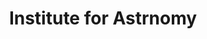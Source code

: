 ---
title: "Institute for Astrnomy"
education: k-12  # k-12, undergraduate, graduate, professional
type: fellowship  # fellowship, scholarship, internship, 
date_added: 2023-02-02
date_updated: 2023-02-02
picture: https://scontent.fhnl3-1.fna.fbcdn.net/v/t39.30808-6/305010783_742621210458486_8950083301895926119_n.jpg?_nc_cat=103&ccb=1-7&_nc_sid=e3f864&_nc_ohc=H8C7IXOdL0YAX_4MjDj&_nc_ht=scontent.fhnl3-1.fna&oh=00_AfBD-Syj7o-ru3e2Pe89nq3nBJUEQanCeusUpDRX1vowHw&oe=63E0F79A
logo: https://hilo.hawaii.edu/chancellor/stories/wp-content/uploads/2021/04/IfA-logo.jpg
address: 2680 Woodlawn Dr, Honolulu, HI 96822
latitude: 21.30779995695889
longitude: -157.81119245319346
contact: +1 (808) 956-8312
status: active
tags:
    - astronomy
    - physics
---